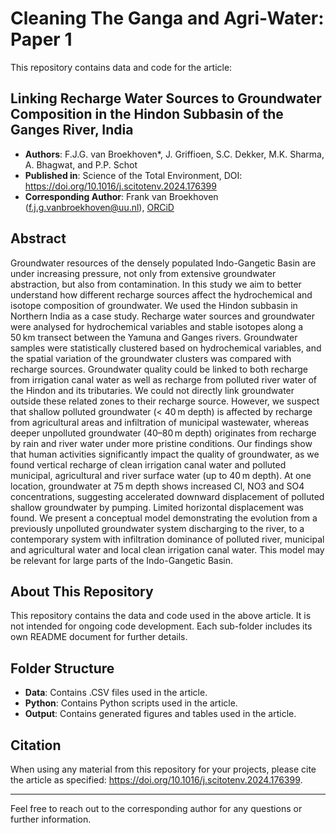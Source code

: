 # Cleaning The Ganga and Agri-Water: Paper 1

This repository contains data and code for the article:

## Linking Recharge Water Sources to Groundwater Composition in the Hindon Subbasin of the Ganges River, India

* **Authors**: F.J.G. van Broekhoven\*, J. Griffioen, S.C. Dekker, M.K. Sharma, A. Bhagwat, and P.P. Schot
* **Published in**: Science of the Total Environment, DOI: https://doi.org/10.1016/j.scitotenv.2024.176399
* **Corresponding Author**: Frank van Broekhoven (f.j.g.vanbroekhoven@uu.nl), [ORCiD](https://orcid.org/0009-0008-1593-9842)

## Abstract
Groundwater resources of the densely populated Indo-Gangetic Basin are under increasing pressure, not only from extensive groundwater abstraction, but also from contamination. In this study we aim to better understand how different recharge sources affect the hydrochemical and isotope composition of groundwater. We used the Hindon subbasin in Northern India as a case study. Recharge water sources and groundwater were analysed for hydrochemical variables and stable isotopes along a 50 km transect between the Yamuna and Ganges rivers. Groundwater samples were statistically clustered based on hydrochemical variables, and the spatial variation of the groundwater clusters was compared with recharge sources.
Groundwater quality could be linked to both recharge from irrigation canal water as well as recharge from polluted river water of the Hindon and its tributaries. We could not directly link groundwater outside these related zones to their recharge source. However, we suspect that shallow polluted groundwater (< 40 m depth) is affected by recharge from agricultural areas and infiltration of municipal wastewater, whereas deeper unpolluted groundwater (40–80 m depth) originates from recharge by rain and river water under more pristine conditions. Our findings show that human activities significantly impact the quality of groundwater, as we found vertical recharge of clean irrigation canal water and polluted municipal, agricultural and river surface water (up to 40 m depth). At one location, groundwater at 75 m depth shows increased Cl, NO3 and SO4 concentrations, suggesting accelerated downward displacement of polluted shallow groundwater by pumping. Limited horizontal displacement was found. We present a conceptual model demonstrating the evolution from a previously unpolluted groundwater system discharging to the river, to a contemporary system with infiltration dominance of polluted river, municipal and agricultural water and local clean irrigation canal water. This model may be relevant for large parts of the Indo-Gangetic Basin.


## About This Repository

This repository contains the data and code used in the above article. It is not intended for ongoing code development. Each sub-folder includes its own README document for further details.

## Folder Structure

* **Data**: Contains .CSV files used in the article.
* **Python**: Contains Python scripts used in the article.
* **Output**: Contains generated figures and tables used in the article.

## Citation

When using any material from this repository for your projects, please cite the article as specified: https://doi.org/10.1016/j.scitotenv.2024.176399.

---

Feel free to reach out to the corresponding author for any questions or further information.

